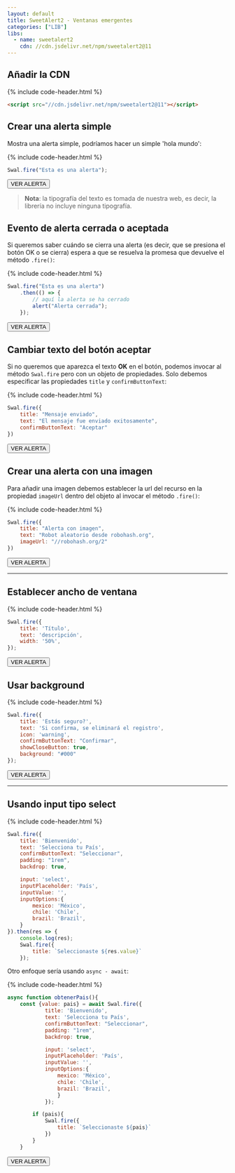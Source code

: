 ```yaml
---
layout: default
title: SweetAlert2 - Ventanas emergentes
categories: ["LIB"]
libs:
  - name: sweetalert2
    cdn: //cdn.jsdelivr.net/npm/sweetalert2@11
---
```


## Añadir la CDN

{% include code-header.html %}
```html
<script src="//cdn.jsdelivr.net/npm/sweetalert2@11"></script>
```

## Crear una alerta simple

Mostra una alerta simple, podríamos hacer un simple 'hola mundo':

{% include code-header.html %}
```js
Swal.fire("Esta es una alerta"); 
```

<button class="btn" onclick="{Swal.fire('Esta es una alerta');}">VER ALERTA</button>

> **Nota**: la tipografía del texto es tomada de nuestra web, es decir, la librería no incluye ninguna tipografía.


## Evento de alerta cerrada o aceptada

Si queremos saber cuándo se cierra una alerta (es decir, que se presiona el botón OK o se cierra) espera a que se resuelva la promesa que devuelve el método `.fire()`:

{% include code-header.html %}
```js
Swal.fire("Esta es una alerta")
    .then(() => {
        // aquí la alerta se ha cerrado
        alert("Alerta cerrada");
    });
```

<button class="btn" onclick="{Swal.fire('Esta es una alerta').then(() => { alert('Alerta cerrada') });}">VER ALERTA</button>

## Cambiar texto del botón aceptar

Si no queremos que aparezca el texto **OK** en el botón, podemos invocar al método `Swal.fire` pero con un objeto de propiedades. Solo debemos especificar las propiedades `title` y `confirmButtonText`:

{% include code-header.html %}
```js
Swal.fire({
    title: "Mensaje enviado",
    text: "El mensaje fue enviado exitosamente",
    confirmButtonText: "Aceptar"
})
```

<button class="btn" onclick="{Swal.fire({title: 'Mensaje enviado', text: 'El mensaje fue enviado exitosamente', confirmButtonText:'Aceptar'});}">VER ALERTA</button>

## Crear una alerta con una imagen

Para añadir una imagen debemos establecer la url del recurso en la propiedad `imageUrl` dentro del objeto al invocar el método `.fire()`:


{% include code-header.html %}
```js
Swal.fire({
    title: "Alerta con imagen",
    text: "Robot aleatorio desde robohash.org",
    imageUrl: "//robohash.org/2"
})
```

<button class="btn" onclick="{Swal.fire({title: 'Alerta con imagen', text: 'Robot aleatorio desde robohash.org', imageUrl:'//robohash.org/2'});}">VER ALERTA</button>

---

## Establecer ancho de ventana

{% include code-header.html %}
```js
Swal.fire({
    title: 'Título',
    text: 'descripción',
    width: '50%',
});
```

<button class="btn" onclick="{Swal.fire({
    title: 'Título',
    text: 'descripción',
    width: '50%',
});}">VER ALERTA</button>


## Usar background

{% include code-header.html %}
```js
Swal.fire({
    title: 'Estás seguro?',
    text: 'Si confirma, se eliminará el registro',
    icon: 'warning',
    confirmButtonText: "Confirmar",
    showCloseButton: true,
    background: "#000"
});
```

<button class="btn" onclick="{Swal.fire({
    title: 'Estás seguro?',
    text: 'Si confirma, se eliminará el registro',
    icon: 'warning',
    confirmButtonText: 'Confirmar',
    showCloseButton: true,
    background: '#000'
});}">VER ALERTA</button>


---

## Usando input tipo select

{% include code-header.html %}
```js
Swal.fire({
    title: 'Bienvenido',
    text: 'Selecciona tu País',
    confirmButtonText: "Seleccionar",
    padding: "1rem",
    backdrop: true,

    input: 'select',
    inputPlaceholder: 'País',
    inputValue: '',
    inputOptions:{
        mexico: 'México',
        chile: 'Chile',
        brazil: 'Brazil',
    }
}).then(res => {
	console.log(res);
	Swal.fire({
		title: `Seleccionaste ${res.value}`
	});
```

Otro enfoque sería usando `async - await`:

{% include code-header.html %}
```js
async function obtenerPais(){
    const {value: pais} = await Swal.fire({
            title: 'Bienvenido',
            text: 'Selecciona tu País',
            confirmButtonText: "Seleccionar",
            padding: "1rem",
            backdrop: true,

            input: 'select',
            inputPlaceholder: 'País',
            inputValue: '',
            inputOptions:{
                mexico: 'México',
                chile: 'Chile',
                brazil: 'Brazil',
                }
            });

        if (pais){
            Swal.fire({
                title: `Seleccionaste ${pais}`
            })
        }
    }
``` 

<button class="btn" onclick="{Swal.fire({
    title: 'Bienvenido',
    text: 'Selecciona tu País',
    confirmButtonText: 'Seleccionar',
    padding: '1rem',
    backdrop: true,
    input: 'select',
    inputPlaceholder: 'País',
    inputValue: '',
    inputOptions:{
        mexico: 'México',
        chile: 'Chile',
        brazil: 'Brazil',
    }
}).then(res => {
	console.log(res);
	Swal.fire({
		title: `Seleccionaste ${res.value}`
	})
});}">VER ALERTA</button>